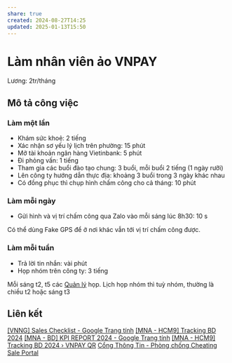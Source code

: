 ```yaml
---
share: true
created: 2024-08-27T14:25
updated: 2025-01-13T15:50
---
```

# Làm nhân viên ảo VNPAY
Lương: 2tr/tháng
## Mô tả công việc
### Làm một lần
- Khám sức khoẻ: 2 tiếng 
- Xác nhận sơ yếu lý lịch trên phường: 15 phút 
- Mở tài khoản ngân hàng Vietinbank: 5 phút 
- Đi phỏng vấn: 1 tiếng 
- Tham gia các buổi đào tạo chung: 3 buổi, mỗi buổi 2 tiếng (1 ngày rưỡi)
- Lên công ty hướng dẫn thực địa: khoảng 3 buổi trong 3 ngày khác nhau
- Có đồng phục thì chụp hình chấm công cho cả tháng: 10 phút 
 
### Làm mỗi ngày
- Gửi hình và vị trí chấm công qua Zalo vào mỗi sáng lúc 8h30: 10 s

Có thể dùng Fake GPS để ở nơi khác vẫn tới vị trí chấm công được.

### Làm mỗi tuần
- Trả lời tin nhắn: vài phút 
- Họp nhóm trên công ty: 3 tiếng 

Mỗi sáng t2, t5 các [Quản lý](Qu%E1%BA%A3n%20l%C3%BD.md) họp. Lịch họp nhóm thì tuỳ nhóm, thường là chiều t2 hoặc sáng t3
## Liên kết
[\[VNNG\] Sales Checklist - Google Trang tính](https://docs.google.com/spreadsheets/d/1OYAC1TGoBtUZNt3wjc3KM8yjTNNV-xdlX0TcDIz7BgM/edit#gid=906803463 "[VNNG] Sales Checklist - Google Trang tính")
[\[MNA - HCM9\] Tracking BD 2024](https://lookerstudio.google.com/u/0/reporting/69e85f7b-a4cd-4667-92c5-bdc5a866d9a7/page/p_vesr063xed "[MNA - HCM9] Tracking BD 2024")
[\[MNA - BD\] KPI REPORT 2024 - Google Trang tính](https://docs.google.com/spreadsheets/d/1tGvz5eMpOUgmeOrcduk5QbPKtxI6oFX4CJFwCHBa6N0/edit?pli=1#gid=864778555 "[MNA - BD] KPI REPORT 2024 - Google Trang tính")
[\[MNA - HCM9\] Tracking BD 2024 › VNPAY QR](https://lookerstudio.google.com/u/0/reporting/69e85f7b-a4cd-4667-92c5-bdc5a866d9a7/page/p_vesr063xed?pli=1 "[MNA - HCM9] Tracking BD 2024 › VNPAY QR")
[Cổng Thông Tin - Phòng chống Cheating](https://sites.google.com/vnpay.vn/vnng/vnng-mna/ph%C3%B2ng-ch%E1%BB%91ng-cheating "Cổng Thông Tin - Phòng chống Cheating")
[Sale Portal](https://sp3.vnpay.vn/mobile? "Sale Portal")
